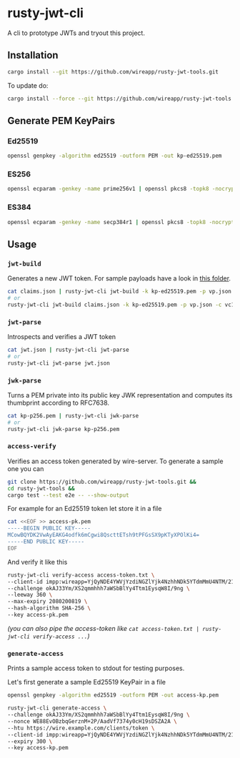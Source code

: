 # rusty-jwt-cli

A cli to prototype JWTs and tryout this project.

## Installation

```bash
cargo install --git https://github.com/wireapp/rusty-jwt-tools.git
```

To update do:
```bash
cargo install --force --git https://github.com/wireapp/rusty-jwt-tools.git
```

## Generate PEM KeyPairs

### Ed25519

```bash
openssl genpkey -algorithm ed25519 -outform PEM -out kp-ed25519.pem
```

### ES256

```bash
openssl ecparam -genkey -name prime256v1 | openssl pkcs8 -topk8 -nocrypt -out kp-p256.pem 
```

### ES384

```bash
openssl ecparam -genkey -name secp384r1 | openssl pkcs8 -topk8 -nocrypt -out kp-p384.pem 
```

## Usage

### `jwt-build`

Generates a new JWT token. For sample payloads have a look in [this folder](../data).

```bash
cat claims.json | rusty-jwt-cli jwt-build -k kp-ed25519.pem -p vp.json -c vc1.json -c vc2.json
# or
rusty-jwt-cli jwt-build claims.json -k kp-ed25519.pem -p vp.json -c vc1.json -c vc2.json
```

### `jwt-parse`

Introspects and verifies a JWT token

```bash
cat jwt.json | rusty-jwt-cli jwt-parse
# or
rusty-jwt-cli jwt-parse jwt.json
```

### `jwk-parse`

Turns a PEM private into its public key JWK representation and computes its thumbprint according to RFC7638.

```bash
cat kp-p256.pem | rusty-jwt-cli jwk-parse
# or
rusty-jwt-cli jwk-parse kp-p256.pem
```

### `access-verify`

Verifies an access token generated by wire-server. To generate a sample one you can

```bash
git clone https://github.com/wireapp/rusty-jwt-tools.git &&
cd rusty-jwt-tools &&
cargo test --test e2e -- --show-output
```

For example for an Ed25519 token let store it in a file

```bash
cat <<EOF >> access-pk.pem
-----BEGIN PUBLIC KEY-----
MCowBQYDK2VwAyEAKG4odfk6mCgwi8QscttETsh9tPFGsSX9pKTyXPOlKi4=
-----END PUBLIC KEY-----
EOF
```

And verify it like this

```bash
rusty-jwt-cli verify-access access-token.txt \
--client-id impp:wireapp=YjQyNDE4YWVjYzdiNGZlYjk4NzhhNDk5YTdmMmU4NTM/211a945dca45eed1@wire.com \
--challenge okAJ33Ym/XS2qmmhhh7aWSbBlYy4Ttm1EysqW8I/9ng \
--leeway 360 \
--max-expiry 2080200819 \
--hash-algorithm SHA-256 \
--key access-pk.pem
```

*(you can also pipe the access-token like `cat access-token.txt | rusty-jwt-cli verify-access ...`)*

### `generate-access`

Prints a sample access token to stdout for testing purposes.

Let's first generate a sample Ed25519 KeyPair in a file

```bash
openssl genpkey -algorithm ed25519 -outform PEM -out access-kp.pem
```

```bash
rusty-jwt-cli generate-access \
--challenge okAJ33Ym/XS2qmmhhh7aWSbBlYy4Ttm1EysqW8I/9ng \
--nonce WE88EvOBzbqGerznM+2P/AadVf7374y0cH19sDSZA2A \
--htu https://wire.example.com/clients/token \
--client-id impp:wireapp=YjQyNDE4YWVjYzdiNGZlYjk4NzhhNDk5YTdmMmU4NTM/211a945dca45eed1@wire.com \
--expiry 300 \
--key access-kp.pem
```
